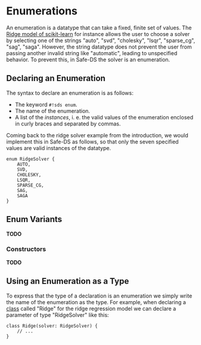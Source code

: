 # Enumerations

An enumeration is a datatype that can take a fixed, finite set of values. The [Ridge model of scikit-learn](https://scikit-learn.org/stable/modules/generated/sklearn.linear_model.Ridge.html#sklearn.linear_model.Ridge) for instance allows the user to choose a solver by selecting one of the strings "auto", "svd", "cholesky", "lsqr", "sparse_cg", "sag", "saga". However, the string datatype does not prevent the user from passing another invalid string like "automatic", leading to unspecified behavior. To prevent this, in Safe-DS the solver is an enumeration.

## Declaring an Enumeration

The syntax to declare an enumeration is as follows:

- The keyword `#!sds enum`.
- The name of the enumeration.
- A list of the _instances_, i. e. the valid values of the enumeration enclosed in curly braces and separated by commas.

Coming back to the ridge solver example from the introduction, we would implement this in Safe-DS as follows, so that only the seven specified values are valid instances of the datatype.

```sds
enum RidgeSolver {
    AUTO,
    SVD,
    CHOLESKY,
    LSQR,
    SPARSE_CG,
    SAG,
    SAGA
}
```

## Enum Variants

**TODO**

### Constructors

**TODO**

## Using an Enumeration as a Type

To express that the type of a declaration is an enumeration we simply write the name of the enumeration as the type. For example, when declaring a [class][classes] called "Ridge" for the ridge regression model we can declare a parameter of type "RidgeSolver" like this:

```sds
class Ridge(solver: RidgeSolver) {
    // ...
}
```

[classes]: classes.md
